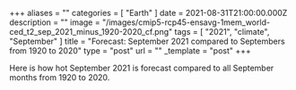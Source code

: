 +++
aliases = ""
categories = [ "Earth" ]
date = 2021-08-31T21:00:00.000Z
description = ""
image = "/images/cmip5-rcp45-ensavg-1mem_world-ced_t2_sep_2021_minus_1920-2020_cf.png"
tags = [ "2021", "climate", "September" ]
title = "Forecast: September 2021 compared to Septembers from 1920 to 2020"
type = "post"
url = ""
_template = "post"
+++

Here is how hot September 2021 is forecast compared to all September months from 1920 to 2020.
